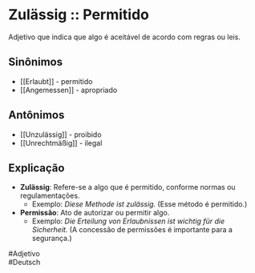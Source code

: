 # Zulässig :: Permitido
Adjetivo que indica que algo é aceitável de acordo com regras ou leis.

## Sinônimos
- [[Erlaubt]] - permitido  
- [[Angemessen]] - apropriado  

## Antônimos
- [[Unzulässig]] - proibido  
- [[Unrechtmäßig]] - ilegal  

## Explicação
- **Zulässig**: Refere-se a algo que é permitido, conforme normas ou regulamentações.
  - Exemplo: *Diese Methode ist zulässig.* (Esse método é permitido.)
- **Permissão**: Ato de autorizar ou permitir algo.
  - Exemplo: *Die Erteilung von Erlaubnissen ist wichtig für die Sicherheit.* (A concessão de permissões é importante para a segurança.)

#Adjetivo  
#Deutsch